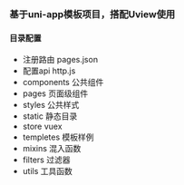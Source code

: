 ### 基于uni-app模板项目，搭配Uview使用

#### 目录配置
- 注册路由 pages.json
- 配置api http.js
- components 公共组件
- pages 页面级组件
- styles 公共样式
- static 静态目录
- store vuex
- templetes 模板样例
- mixins 混入函数
- filters 过滤器
- utils 工具函数